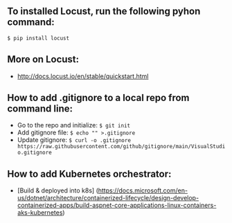 ## To installed Locust, run the following pyhon command:
```
$ pip install locust
```

## More on Locust:
- http://docs.locust.io/en/stable/quickstart.html

## How to add .gitignore to a local repo from command line:
- Go to the repo and initialize: `$ git init`
- Add gitignore file: `$ echo "" >.gitignore`
- Update gitignore: `$ curl -o .gitignore https://raw.githubusercontent.com/github/gitignore/main/VisualStudio.gitignore`

## How to add Kubernetes orchestrator:
- [Build & deployed into k8s] (https://docs.microsoft.com/en-us/dotnet/architecture/containerized-lifecycle/design-develop-containerized-apps/build-aspnet-core-applications-linux-containers-aks-kubernetes)